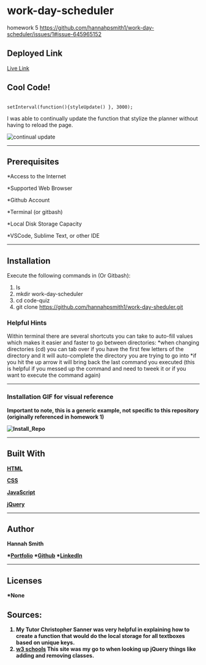 # work-day-scheduler
homework 5
https://github.com/hannahpsmith1/work-day-scheduler/issues/1#issue-645965152


## Deployed Link
[Live Link](https://hannahpsmith1.github.io/work-day-schedule/)


## Cool Code! 

```

setInterval(function(){styleUpdate() }, 3000);

```
<p> I was able to continually update the function that stylize the planner without having to reload the page.  </p>

![continual update](https://user-images.githubusercontent.com/59800839/85814650-43efa400-b71b-11ea-9f0a-58f134c8e24c.gif)

---

## Prerequisites

*Access to the Internet

*Supported Web Browser

*Github Account

*Terminal (or gitbash)

*Local Disk Storage Capacity 

*VSCode, Sublime Text, or other IDE

---

## Installation
<p>Execute the following commands in  (Or Gitbash): 

1. ls 
2. mkdir work-day-scheduler
3. cd code-quiz
4. git clone https://github.com/hannahpsmith1/work-day-sheduler.git 



### Helpful Hints
Within terminal there are several shortcuts you can take to auto-fill values which makes it easier and faster to go between directories:
*when changing directories (cd) you can tab over if you have the first few letters of the directory and it will auto-complete the directory you are trying to go into
*if you hit the up arrow it will bring back the last command you executed (this is helpful if you messed up the command and need to tweek it or if you want to execute the command again)

---

### Installation GIF for visual reference
<b> Important to note, this is a generic example, not specific to this repository (originally referenced in homework 1)<b>

![Install_Repo](https://user-images.githubusercontent.com/59800839/84457296-2bf62b80-ac17-11ea-9da2-f61f7d13522f.gif)


---

## Built With
[HTML](https://developer.mozilla.org/en-US/docs/Web/HTML)

[CSS](https://developer.mozilla.org/en-US/docs/Web/CSS)

[JavaScript](https://www.javascript.com/)

[jQuery](https://jquery.com/)

---

## Author
**Hannah Smith**  

*[Portfolio](https://github.com/hannahpsmith1)
*[Github](https://github.com/hannahpsmith1/password-generator)
*[LinkedIn](https://www.linkedin.com/in/hannah-patience-smith/)

---
## Licenses
*None



## Sources:
1. My Tutor Christopher Sanner was very helpful in explaining how to create a function that would do the local storage for all textboxes based on unique keys. 
2. [w3 schools](https://www.w3schools.com/) This site was my go to when looking up jQuery things like adding and removing classes. 
